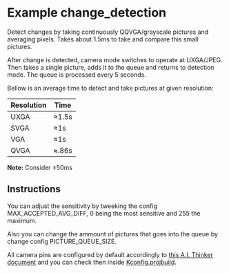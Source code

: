 # Example change_detection

Detect changes by taking continuously QQVGA/grayscale pictures and averaging pixels. Takes about 1.5ms to take and compare this small pictures.

After change is detected, camera mode switches to operate at UXGA/JPEG. Then takes a single picture, adds it to the queue and returns to detection mode. The queue is processed every 5 seconds.

Bellow is an average time to detect and take pictures at given resolution:

| Resolution | Time |
| --- | --- |
| UXGA | ≈1.5s |
| SVGA | ≈1s |
| VGA | ≈1s |
| QVGA | ≈.86s |

**Note:** Consider ±50ms

## Instructions

You can adjust the sensitivity by tweeking the config MAX_ACCEPTED_AVG_DIFF, 0 being the most sensitive and 255 the maximum.

Also you can change the ammount of pictures that goes into the queue by change config PICTURE_QUEUE_SIZE.

All camera pins are configured by default accordingly to [this A.I. Thinker document](../../assets/ESP32-CAM_Product_Specification.pdf) and you can check then inside [Kconfig.projbuild](./main/Kconfig.projbuild).
